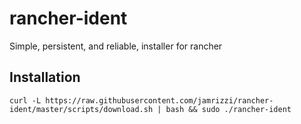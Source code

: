 # rancher-ident
Simple, persistent, and reliable, installer for rancher

## Installation
```
curl -L https://raw.githubusercontent.com/jamrizzi/rancher-ident/master/scripts/download.sh | bash && sudo ./rancher-ident
```
